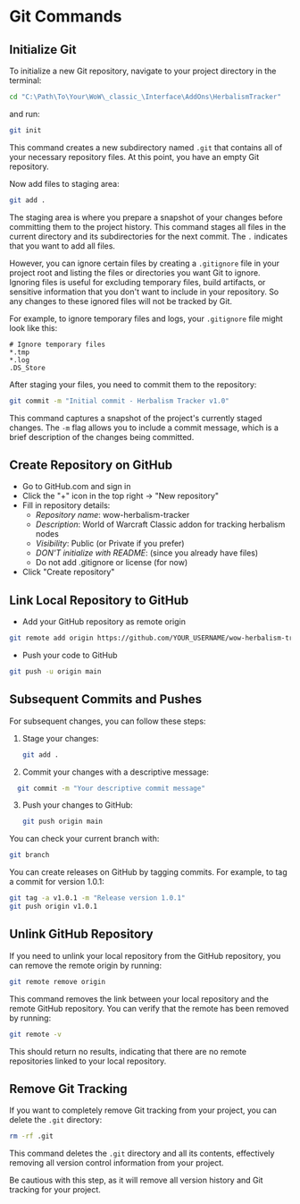 # Git Commands

## Initialize Git

To initialize a new Git repository, navigate to your project directory in the terminal:
```bash
cd "C:\Path\To\Your\WoW\_classic_\Interface\AddOns\HerbalismTracker"
```

and run:
```bash
git init
```

This command creates a new subdirectory named `.git` that contains all of your necessary repository files. At this point, you have an empty Git repository.

Now add files to staging area:
```bash
git add .
```

The staging area is where you prepare a snapshot of your changes before committing them to the project history. This command stages all files in the current directory and its subdirectories for the next commit. The `.` indicates that you want to add all files.

However, you can ignore certain files by creating a `.gitignore` file in your project root and listing the files or directories you want Git to ignore. Ignoring files is useful for excluding temporary files, build artifacts, or sensitive information that you don't want to include in your repository. So any changes to these ignored files will not be tracked by Git.

For example, to ignore temporary files and logs, your `.gitignore` file might look like this:
```
# Ignore temporary files
*.tmp
*.log
.DS_Store
```

After staging your files, you need to commit them to the repository:
```bash
git commit -m "Initial commit - Herbalism Tracker v1.0"
```

This command captures a snapshot of the project's currently staged changes. The `-m` flag allows you to include a commit message, which is a brief description of the changes being committed.


## Create Repository on GitHub

- Go to GitHub.com and sign in
- Click the "+" icon in the top right → "New repository"
- Fill in repository details:
  - *Repository name*: wow-herbalism-tracker
  - *Description*: World of Warcraft Classic addon for tracking herbalism nodes
  - *Visibility*: Public (or Private if you prefer)
  - *DON'T initialize with README*: (since you already have files)
  - Do not add .gitignore or license (for now)
- Click "Create repository"


## Link Local Repository to GitHub

- Add your GitHub repository as remote origin
```bash
git remote add origin https://github.com/YOUR_USERNAME/wow-herbalism-tracker.git
```

- Push your code to GitHub
```bash
git push -u origin main
```


## Subsequent Commits and Pushes

For subsequent changes, you can follow these steps:
1. Stage your changes:
   ```bash
   git add .
   ```
2. Commit your changes with a descriptive message:
 ```bash
   git commit -m "Your descriptive commit message"
   ```
3. Push your changes to GitHub:
   ```bash
   git push origin main
   ```

You can check your current branch with:
```bash
git branch
```

You can create releases on GitHub by tagging commits. For example, to tag a commit for version 1.0.1:
```bash
git tag -a v1.0.1 -m "Release version 1.0.1"
git push origin v1.0.1
```


## Unlink GitHub Repository
If you need to unlink your local repository from the GitHub repository, you can remove the remote origin by running:
```bash
git remote remove origin
```

This command removes the link between your local repository and the remote GitHub repository. You can verify that the remote has been removed by running:
```bash
git remote -v
```

This should return no results, indicating that there are no remote repositories linked to your local repository.


## Remove Git Tracking
If you want to completely remove Git tracking from your project, you can delete the `.git` directory:
```bash
rm -rf .git
```

This command deletes the `.git` directory and all its contents, effectively removing all version control information from your project.

Be cautious with this step, as it will remove all version history and Git tracking for your project.